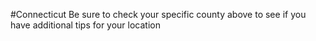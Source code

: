 #Connecticut
 Be sure to check your specific county above to see if you have additional tips for your location